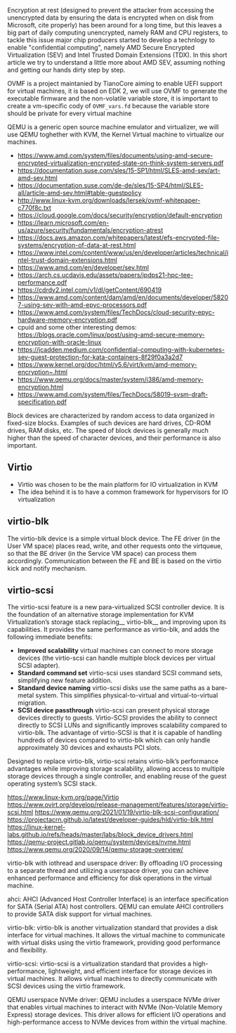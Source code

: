 Encryption at rest (designed to prevent the attacker from accessing the unencrypted data by ensuring the data is encrypted when on disk from Microsoft, cite properly) has been around for a long time, but this leaves a big part of daily computing unencrypted, namely RAM and CPU registers, to tackle this issue major chip producers started to develop a technlogy to enable "confidential computing", namely AMD Secure Encrypted Virtualization (SEV) and Intel Trusted Domain Extensions (TDX). In this short article we try to understand a little more about AMD SEV, assuming nothing and getting our hands dirty step by step.


OVMF is a project maintanied by TianoCore aiming to enable UEFI support for virtual machines, it is based on EDK 2, we will use OVMF to generate the executable firmware and the non-volatile variable store, it is important to create a vm-specific cody of `OVMF_vars.fd` because the variable store should be private for every virtual machine

QEMU is a generic open source machine emulator and virtualizer, we will use QEMU toghether with KVM, the Kernel Virtual machine to virtualize our machines.

- https://www.amd.com/system/files/documents/using-amd-secure-encrypted-virtualization-encrypted-state-on-think-system-servers.pdf
- https://documentation.suse.com/sles/15-SP1/html/SLES-amd-sev/art-amd-sev.html
- https://documentation.suse.com/de-de/sles/15-SP4/html/SLES-all/article-amd-sev.html#table-guestpolicy
- http://www.linux-kvm.org/downloads/lersek/ovmf-whitepaper-c770f8c.txt
- https://cloud.google.com/docs/security/encryption/default-encryption
- https://learn.microsoft.com/en-us/azure/security/fundamentals/encryption-atrest
- https://docs.aws.amazon.com/whitepapers/latest/efs-encrypted-file-systems/encryption-of-data-at-rest.html
- https://www.intel.com/content/www/us/en/developer/articles/technical/intel-trust-domain-extensions.html
- https://www.amd.com/en/developer/sev.html
- https://arch.cs.ucdavis.edu/assets/papers/ipdps21-hpc-tee-performance.pdf
- https://cdrdv2.intel.com/v1/dl/getContent/690419
- https://www.amd.com/content/dam/amd/en/documents/developer/58207-using-sev-with-amd-epyc-processors.pdf
- https://www.amd.com/system/files/TechDocs/cloud-security-epyc-hardware-memory-encryption.pdf
- cpuid and some other interesting demos: https://blogs.oracle.com/linux/post/using-amd-secure-memory-encryption-with-oracle-linux
- https://jcadden.medium.com/confidential-computing-with-kubernetes-sev-guest-protection-for-kata-containers-8f29f0a3a2d7
- https://www.kernel.org/doc/html/v5.6/virt/kvm/amd-memory-encryption~.html
- https://www.qemu.org/docs/master/system/i386/amd-memory-encryption.html
- https://www.amd.com/system/files/TechDocs/58019-svsm-draft-specification.pdf


Block devices are characterized by random access to data organized in fixed-size blocks. Examples of such devices are hard drives, CD-ROM drives, RAM disks, etc. The speed of block devices is generally much higher than the speed of character devices, and their performance is also important.

## Virtio
+ Virtio was chosen to be the main platform for IO virtualization in KVM
+ The idea behind it is to have a common framework for hypervisors for IO virtualization


## virtio-blk
The virtio-blk device is a simple virtual block device. The FE driver (in the User VM space) places read, write, and other requests onto the virtqueue, so that the BE driver (in the Service VM space) can process them accordingly. Communication between the FE and BE is based on the virtio kick and notify mechanism.



## virtio-scsi

The virtio-scsi feature is a new para-virtualized SCSI controller device. It is the foundation of an alternative storage implementation for KVM Virtualization’s storage stack replacing__ virtio-blk__ and improving upon its capabilities. It provides the same performance as virtio-blk, and adds the following immediate benefits:

+ __Improved scalability__ virtual machines can connect to more storage devices (the virtio-scsi can handle multiple block devices per virtual SCSI adapter).
+ __Standard command set__ virtio-scsi uses standard SCSI command sets, simplifying new feature addition.
+ __Standard device naming__ virtio-scsi disks use the same paths as a bare-metal system. This simplifies physical-to-virtual and virtual-to-virtual migration.
+ __SCSI device passthrough__ virtio-scsi can present physical storage devices directly to guests.
Virtio-SCSI provides the ability to connect directly to SCSI LUNs and significantly improves scalability compared to virtio-blk. The advantage of virtio-SCSI is that it is capable of handling hundreds of devices compared to virtio-blk which can only handle approximately 30 devices and exhausts PCI slots.

Designed to replace virtio-blk, virtio-scsi retains virtio-blk’s performance advantages while improving storage scalability, allowing access to multiple storage devices through a single controller, and enabling reuse of the guest operating system’s SCSI stack.


https://www.linux-kvm.org/page/Virtio
https://www.ovirt.org/develop/release-management/features/storage/virtio-scsi.html
https://www.qemu.org/2021/01/19/virtio-blk-scsi-configuration/
https://projectacrn.github.io/latest/developer-guides/hld/virtio-blk.html
https://linux-kernel-labs.github.io/refs/heads/master/labs/block_device_drivers.html
https://qemu-project.gitlab.io/qemu/system/devices/nvme.html
https://www.qemu.org/2020/09/14/qemu-storage-overview/

virtio-blk with iothread and userspace driver: By offloading I/O processing to a separate thread and utilizing a userspace driver, you can achieve enhanced performance and efficiency for disk operations in the virtual machine.

ahci: AHCI (Advanced Host Controller Interface) is an interface specification for SATA (Serial ATA) host controllers. QEMU can emulate AHCI controllers to provide SATA disk support for virtual machines.

virtio-blk: virtio-blk is another virtualization standard that provides a disk interface for virtual machines. It allows the virtual machine to communicate with virtual disks using the virtio framework, providing good performance and flexibility.

virtio-scsi: virtio-scsi is a virtualization standard that provides a high-performance, lightweight, and efficient interface for storage devices in virtual machines. It allows virtual machines to directly communicate with SCSI devices using the virtio framework.

QEMU userspace NVMe driver: QEMU includes a userspace NVMe driver that enables virtual machines to interact with NVMe (Non-Volatile Memory Express) storage devices. This driver allows for efficient I/O operations and high-performance access to NVMe devices from within the virtual machine.
